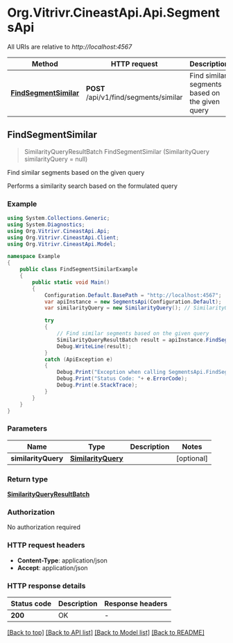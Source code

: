 # Org.Vitrivr.CineastApi.Api.SegmentsApi

All URIs are relative to *http://localhost:4567*

Method | HTTP request | Description
------------- | ------------- | -------------
[**FindSegmentSimilar**](SegmentsApi.md#findsegmentsimilar) | **POST** /api/v1/find/segments/similar | Find similar segments based on the given query



## FindSegmentSimilar

> SimilarityQueryResultBatch FindSegmentSimilar (SimilarityQuery similarityQuery = null)

Find similar segments based on the given query

Performs a similarity search based on the formulated query

### Example

```csharp
using System.Collections.Generic;
using System.Diagnostics;
using Org.Vitrivr.CineastApi.Api;
using Org.Vitrivr.CineastApi.Client;
using Org.Vitrivr.CineastApi.Model;

namespace Example
{
    public class FindSegmentSimilarExample
    {
        public static void Main()
        {
            Configuration.Default.BasePath = "http://localhost:4567";
            var apiInstance = new SegmentsApi(Configuration.Default);
            var similarityQuery = new SimilarityQuery(); // SimilarityQuery |  (optional) 

            try
            {
                // Find similar segments based on the given query
                SimilarityQueryResultBatch result = apiInstance.FindSegmentSimilar(similarityQuery);
                Debug.WriteLine(result);
            }
            catch (ApiException e)
            {
                Debug.Print("Exception when calling SegmentsApi.FindSegmentSimilar: " + e.Message );
                Debug.Print("Status Code: "+ e.ErrorCode);
                Debug.Print(e.StackTrace);
            }
        }
    }
}
```

### Parameters


Name | Type | Description  | Notes
------------- | ------------- | ------------- | -------------
 **similarityQuery** | [**SimilarityQuery**](SimilarityQuery.md)|  | [optional] 

### Return type

[**SimilarityQueryResultBatch**](SimilarityQueryResultBatch.md)

### Authorization

No authorization required

### HTTP request headers

- **Content-Type**: application/json
- **Accept**: application/json

### HTTP response details
| Status code | Description | Response headers |
|-------------|-------------|------------------|
| **200** | OK |  -  |

[[Back to top]](#)
[[Back to API list]](../README.md#documentation-for-api-endpoints)
[[Back to Model list]](../README.md#documentation-for-models)
[[Back to README]](../README.md)

